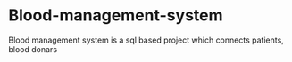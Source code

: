 # Blood-management-system
Blood management system is a sql based project which connects patients, blood donars
